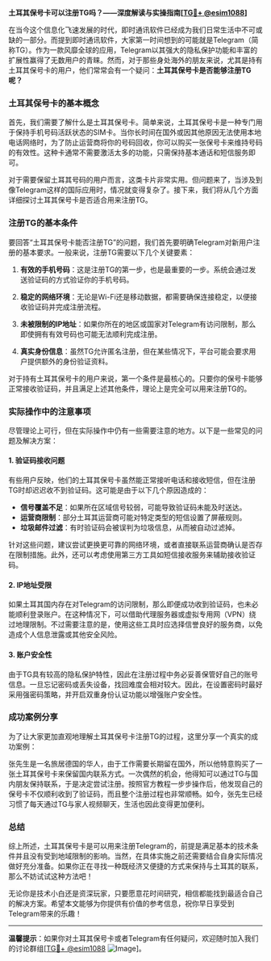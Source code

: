 **土耳其保号卡可以注册TG吗？——深度解读与实操指南[[TG💪+ @esim1088](https://t.me/s/esim1088)]**

在当今这个信息化飞速发展的时代，即时通讯软件已经成为我们日常生活中不可或缺的一部分。而提到即时通讯软件，大家第一时间想到的可能就是Telegram（简称TG）。作为一款风靡全球的应用，Telegram以其强大的隐私保护功能和丰富的扩展性赢得了无数用户的青睐。然而，对于那些身处海外的朋友来说，尤其是持有土耳其保号卡的用户，他们常常会有一个疑问：**土耳其保号卡是否能够注册TG呢？**

### 土耳其保号卡的基本概念

首先，我们需要了解什么是土耳其保号卡。简单来说，土耳其保号卡是一种专门用于保持手机号码活跃状态的SIM卡。当你长时间在国外或因其他原因无法使用本地电话网络时，为了防止运营商将你的号码回收，你可以购买一张保号卡来维持号码的有效性。这种卡通常不需要激活太多的功能，只需保持基本通话和短信服务即可。

对于需要保留土耳其号码的用户而言，这类卡片非常实用。但问题来了，当涉及到像Telegram这样的国际应用时，情况就变得复杂了。接下来，我们将从几个方面详细探讨土耳其保号卡是否适合用来注册TG。

### 注册TG的基本条件

要回答“土耳其保号卡能否注册TG”的问题，我们首先要明确Telegram对新用户注册的基本要求。一般来说，注册TG需要以下几个关键要素：

1. **有效的手机号码**：这是注册TG的第一步，也是最重要的一步。系统会通过发送验证码的方式验证你的手机号码。
   
2. **稳定的网络环境**：无论是Wi-Fi还是移动数据，都需要确保连接稳定，以便接收验证码并完成注册流程。

3. **未被限制的IP地址**：如果你所在的地区或国家对Telegram有访问限制，那么即使拥有有效号码也可能无法顺利完成注册。

4. **真实身份信息**：虽然TG允许匿名注册，但在某些情况下，平台可能会要求用户提供额外的身份验证资料。

对于持有土耳其保号卡的用户来说，第一个条件是最核心的。只要你的保号卡能够正常接收验证码，并且满足上述其他条件，理论上是完全可以用来注册TG的。

### 实际操作中的注意事项

尽管理论上可行，但在实际操作中仍有一些需要注意的地方。以下是一些常见的问题及解决方案：

#### 1. 验证码接收问题
有些用户反映，他们的土耳其保号卡虽然能正常接听电话和接收短信，但在注册TG时却迟迟收不到验证码。这可能是由于以下几个原因造成的：
- **信号覆盖不足**：如果所在区域信号较弱，可能导致验证码未能及时送达。
- **运营商限制**：部分土耳其运营商可能对特定类型的短信设置了屏蔽规则。
- **垃圾邮件过滤**：有时验证码会被误判为垃圾信息，从而被自动过滤掉。

针对这些问题，建议尝试更换更可靠的网络环境，或者直接联系运营商确认是否存在限制措施。此外，还可以考虑使用第三方工具如短信接收服务来辅助接收验证码。

#### 2. IP地址受限
如果土耳其国内存在对Telegram的访问限制，那么即便成功收到验证码，也未必能顺利登录账户。在这种情况下，可以借助代理服务器或虚拟专用网（VPN）绕过地理限制。不过需要注意的是，使用这些工具时应选择信誉良好的服务商，以免造成个人信息泄露或其他安全风险。

#### 3. 账户安全性
由于TG具有较高的隐私保护特性，因此在注册过程中务必妥善保管好自己的账号信息。一旦忘记密码或丢失设备，找回难度会相对较大。因此，在设置密码时最好采用强密码策略，并开启双重身份认证功能以增强账户安全性。

### 成功案例分享

为了让大家更加直观地理解土耳其保号卡注册TG的过程，这里分享一个真实的成功案例：

张先生是一名旅居德国的华人，由于工作需要长期留在国外，所以他特意购买了一张土耳其保号卡来保留国内联系方式。一次偶然的机会，他得知可以通过TG与国内朋友保持联系，于是决定尝试注册。按照官方教程一步步操作后，他发现自己的保号卡不仅顺利收到了验证码，而且整个注册过程也非常顺畅。如今，张先生已经习惯了每天通过TG与家人视频聊天，生活也因此变得更加便利。

### 总结

综上所述，土耳其保号卡是可以用来注册Telegram的，前提是满足基本的技术条件并且没有受到地域限制的影响。当然，在具体实施之前还需要结合自身实际情况做好充分准备。如果你正在寻找一种既经济又便捷的方式来保持与土耳其的联系，那么不妨试试这种方法吧！

无论你是技术小白还是资深玩家，只要愿意花时间研究，相信都能找到最适合自己的解决方案。希望本文能够为你提供有价值的参考信息，祝你早日享受到Telegram带来的乐趣！ 

---

**温馨提示**：如果你对土耳其保号卡或者Telegram有任何疑问，欢迎随时加入我们的讨论群组[[TG💪+ @esim1088](https://t.me/s/esim1088) ![Image](https://i.postimg.cc/4NQfJmqS/Snipaste-2025-05-13-00-14-12.png)]。